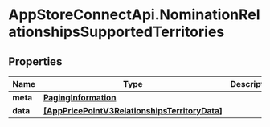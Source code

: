 # AppStoreConnectApi.NominationRelationshipsSupportedTerritories

## Properties

Name | Type | Description | Notes
------------ | ------------- | ------------- | -------------
**meta** | [**PagingInformation**](PagingInformation.md) |  | [optional] 
**data** | [**[AppPricePointV3RelationshipsTerritoryData]**](AppPricePointV3RelationshipsTerritoryData.md) |  | [optional] 


